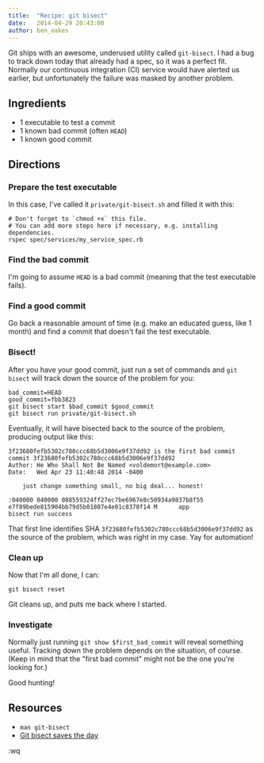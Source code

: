 ```yaml
---
title:  "Recipe: git bisect"
date:   2014-04-29 20:43:00
author: ben_oakes
---
```


Git ships with an awesome, underused utility called `git-bisect`.  I had a bug to track down today that already had a spec, so it was a perfect fit.  Normally our continuous integration (CI) service would have alerted us earlier, but unfortunately the failure was masked by another problem.

## Ingredients

  * 1 executable to test a commit
  * 1 known bad commit (often `HEAD`)
  * 1 known good commit

## Directions

### Prepare the test executable

In this case, I've called it `private/git-bisect.sh` and filled it with this:

    # Don't forget to `chmod +x` this file.
    # You can add more steps here if necessary, e.g. installing dependencies.
    rspec spec/services/my_service_spec.rb

### Find the bad commit

I'm going to assume `HEAD` is a bad commit (meaning that the test executable fails).

### Find a good commit

Go back a reasonable amount of time (e.g. make an educated guess, like 1 month) and find a commit that doesn't fail the test executable.

### Bisect!

After you have your good commit, just run a set of commands and `git bisect` will track down the source of the problem for you:

    bad_commit=HEAD
    good_commit=fbb3823
    git bisect start $bad_commit $good_commit
    git bisect run private/git-bisect.sh

Eventually, it will have bisected back to the source of the problem, producing output like this:

    3f23680fefb5302c780ccc68b5d3006e9f37dd92 is the first bad commit
    commit 3f23680fefb5302c780ccc68b5d3006e9f37dd92
    Author: He Who Shall Not Be Named <voldemort@example.com>
    Date:   Wed Apr 23 11:40:48 2014 -0400

        just change something small, no big deal... honest!

    :040000 040000 088559324ff27ec7be6967e8c50934a9837b8f55 e7f89bede815904bb79d5b01807e4e01c8378f14 M      app
    bisect run success

That first line identifies SHA `3f23680fefb5302c780ccc68b5d3006e9f37dd92` as the source of the problem, which was right in my case.  Yay for automation!

### Clean up

Now that I'm all done, I can:

    git bisect reset

Git cleans up, and puts me back where I started.

### Investigate

Normally just running `git show $first_bad_commit` will reveal something useful. Tracking down the problem depends on the situation, of course.  (Keep in mind that the "first bad commit" might not be the one you're looking for.)

Good hunting!

## Resources

* `man git-bisect`
* [Git bisect saves the day](http://blog.boombatower.com/git-bisect-saves-the-day)

:wq
